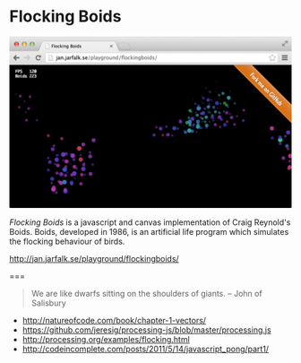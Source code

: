 Flocking Boids
==============

![Alt text](/readme/screenshot.png "Flocking Boids")

*Flocking Boids* is a javascript and canvas implementation of Craig Reynold's Boids. Boids, developed in 1986, is an artificial life program which simulates the flocking behaviour of birds.

http://jan.jarfalk.se/playground/flockingboids/

===

> We are like dwarfs sitting on the shoulders of giants. – John of Salisbury

- http://natureofcode.com/book/chapter-1-vectors/
- https://github.com/jeresig/processing-js/blob/master/processing.js
- http://processing.org/examples/flocking.html
- http://codeincomplete.com/posts/2011/5/14/javascript_pong/part1/
